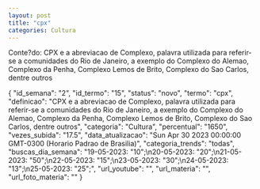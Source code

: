 ```yaml
---
layout: post
title: "cpx"
categories: Cultura
---
```

Conte?do: CPX e a abreviacao de Complexo, palavra utilizada para referir-se a comunidades do Rio de Janeiro, a exemplo do Complexo do Alemao, Complexo da Penha, Complexo Lemos de Brito, Complexo do Sao Carlos, dentre outros

{
  "id_semana": "2",
  "id_termo": "15",
  "status": "novo",
  "termo": "cpx",
  "definicao": "CPX e a abreviacao de Complexo, palavra utilizada para referir-se a comunidades do Rio de Janeiro, a exemplo do Complexo do Alemao, Complexo da Penha, Complexo Lemos de Brito, Complexo do Sao Carlos, dentre outros",
  "categoria": "Cultura",
  "percentual": "1650",
  "vezes_subida": "17.5",
  "data_atualizacao": "Sun Apr 30 2023 00:00:00 GMT-0300 (Horario Padrao de Brasilia)",
  "categoria_trends": "todas",
  "buscas_dia_semana": "19-05-2023: \"10\";\n20-05-2023: \"20\";\n21-05-2023: \"50\";\n22-05-2023: \"15\";\n23-05-2023: \"30\";\n24-05-2023: \"13\";\n25-05-2023: \"25\";",
  "url_youtube": "",
  "url_materia": "",
  "url_foto_materia": ""
}